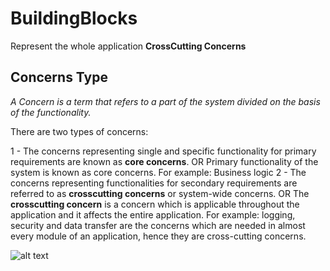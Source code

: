 # BuildingBlocks
Represent the whole application **CrossCutting Concerns**

## Concerns Type
*A Concern is a term that refers to a part of the system divided on the basis of the functionality.*

There are two types of concerns:

1 - The concerns representing single and specific functionality for primary requirements are known as **core concerns**.
OR
Primary functionality of the system is known as core concerns.
For example: Business logic
2 - The concerns representing functionalities for secondary requirements are referred to as **crosscutting concerns** or system-wide concerns.
OR
The **crosscutting concern** is a concern which is applicable throughout the application and it affects the entire application.
For example: logging, security and data transfer are the concerns which are needed in almost every module of an application, hence they are cross-cutting concerns.

![alt text](https://i.stack.imgur.com/0xO3n.jpg)